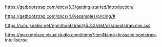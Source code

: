 https://getbootstrap.com/docs/5.3/getting-started/introduction/

https://getbootstrap.com/docs/4.0/examples/pricing/#

https://cdn.jsdelivr.net/npm/bootstrap@5.3.3/dist/css/bootstrap.min.css

https://marketplace.visualstudio.com/items?itemName=hossaini.bootstrap-intellisense

